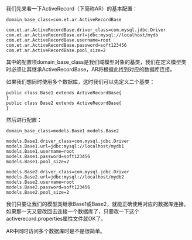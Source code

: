 我们先来看一下ActiveRecord（下简称AR）的基本配置：

```
domain_base_class=com.et.ar.ActiveRecordBase

com.et.ar.ActiveRecordBase.driver_class=com.mysql.jdbc.Driver
com.et.ar.ActiveRecordBase.url=jdbc:mysql://localhost/mydb
com.et.ar.ActiveRecordBase.username=root
com.et.ar.ActiveRecordBase.password=soft123456
com.et.ar.ActiveRecordBase.pool_size=2
```

其中的配置项domain\_base\_class是我们域模型对象的基类，我们在定义模型类时必须让其继承ActiveRecordBase，AR将根据此找到对应的数据库连接。

如果我们想同时使用多个数据库，这时我们可以先定义二个基类：

```
public class Base1 extends ActiveRecordBase{
}
public class Base2 extends ActiveRecordBase{
}
```

然后进行配置：

```
domain_base_class=models.Base1 models.Base2

models.Base1.driver_class=com.mysql.jdbc.Driver
models.Base1.url=jdbc:mysql://localhost/mydb1
models.Base1.username=root
models.Base1.password=soft123456
models.Base1.pool_size=2

models.Base2.driver_class=com.mysql.jdbc.Driver
models.Base2.url=jdbc:mysql://localhost/mydb2
models.Base2.username=root
models.Base2.password=soft123456
models.Base2.pool_size=2
```

我们只要让我们的模型类继承Base1或Base2，就能正确使用对应的数据库连接。如果那一天又要改回去连接一个数据库了，只要改一下这个activerecord.properties属性文件就OK了。

AR中同时访问多个数据库时是不是很简单。